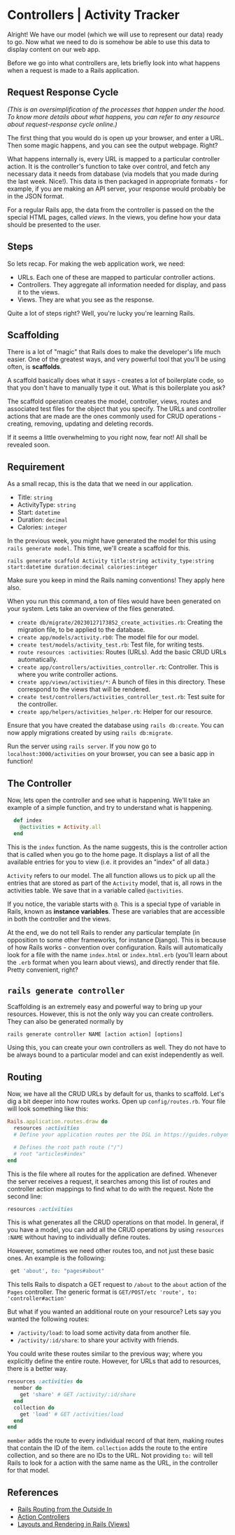 # Controllers | Activity Tracker

Alright! We have our model (which we will use to represent our data) ready to go. Now what we need to do is somehow be able to use this data to display content on our web app.

Before we go into what controllers are, lets briefly look into what happens when a request is made to a Rails application.

## Request Response Cycle
_(This is an oversimplification of the processes that happen under the hood. To know more details about what happens, you can refer to any resource about request-response cycle online.)_

The first thing that you would do is open up your browser, and enter a URL. Then some magic happens, and you can see the output webpage. Right?

What happens internally is, every URL is mapped to a particular controller action. It is the controller's function to take over control, and fetch any necessary data it needs from database (via models that you made during the last week. Nice!).
This data is then packaged in appropriate formats - for example, if you are making an API server, your response would probably be in the JSON format.

For a regular Rails app, the data from the controller is passed on the the special HTML pages, called _views_. In the views, you define how your data should be presented to the user.

## Steps

So lets recap. For making the web application work, we need:
- URLs. Each one of these are mapped to particular controller actions.
- Controllers. They aggregate all information needed for display, and pass it to the views.
- Views. They are what you see as the response.

Quite a lot of steps right? Well, you're lucky you're learning Rails.

## Scaffolding
There is a lot of "magic" that Rails does to make the developer's life much easier. One of the greatest ways, and very powerful tool that you'll be using often, is **scaffolds**.

A scaffold basically does what it says - creates a lot of boilerplate code, so that you don't have to manually type it out. What is this boilerplate you ask?

The scaffold operation creates the model, controller, views, routes and associated test files for the object that you specify. The URLs and controller actions that are made are the ones commonly used for CRUD operations - creating, removing, updating and deleting records.

If it seems a little overwhelming to you right now, fear not! All shall be revealed soon.

## Requirement
As a small recap, this is the data that we need in our application.

- Title: `string`
- ActivityType: `string`
- Start: `datetime`
- Duration: `decimal`
- Calories: `integer`

In the previous week, you might have generated the model for this using `rails generate model`. This time, we'll create a scaffold for this.

```shell
rails generate scaffold Activity title:string activity_type:string start:datetime duration:decimal calories:integer
```

Make sure you keep in mind the Rails naming conventions! They apply here also.

When you run this command, a ton of files would have been generated on your system. Lets take an overview of the files generated.

- `create db/migrate/20230127173852_create_activities.rb`: Creating the migration file, to be applied to the database.
- `create app/models/activity.rb0`: The model file for our model.
- `create test/models/activity_test.rb`: Test file, for writing tests.
- `route resources :activities`: Routes (URLs). Add the basic CRUD URLs automatically.
- `create app/controllers/activities_controller.rb`: Controller. This is where you write controller actions.
- `create app/views/activities/*`: A bunch of files in this directory. These correspond to the views that will be rendered.
- `create test/controllers/activities_controller_test.rb`: Test suite for the controller.
- `create app/helpers/activities_helper.rb`: Helper for our resource.

Ensure that you have created the database using `rails db:create`. You can now apply migrations created by using `rails db:migrate`.

Run the server using `rails server`. If you now go to `localhost:3000/activities` on your browser, you can see a basic app in function!

## The Controller
Now, lets open the controller and see what is happening. We'll take an example of a simple function, and try to understand what is happening.

```ruby
  def index
    @activities = Activity.all
  end
```

This is the `index` function. As the name suggests, this is the controller action that is called when you go to the home page. It displays a list of all the available entries for you to view (i.e. it provides an "index" of all data.)

`Activity` refers to our model. The all function allows us to pick up all the entries that are stored as part of the `Activity` model, that is, all rows in the activities table. We save that in a variable called `@activities`.

If you notice, the variable starts with `@`. This is a special type of variable in Rails, known as **instance variables**. These are variables that are accessible in both the controller and the views.

At the end, we do not tell Rails to render any particular template (in opposition to some other frameworks, for instance Django). This is because of how Rails works - convention over configuration. Rails will automatically look for a file with the name `index.html` or `index.html.erb` (you'll learn about the `.erb` format when you learn about views), and directly render that file.
Pretty convenient, right?

## `rails generate controller`
Scaffolding is an extremely easy and powerful way to bring up your resources. However, this is not the only way you can create controllers.
They can also be generated normally by

```shell
rails generate controller NAME [action action] [options]
```

Using this, you can create your own controllers as well. They do not have to be always bound to a particular model
and can exist independently as well.

## Routing
Now, we have all the CRUD URLs by default for us, thanks to scaffold. Let's dig a bit deeper into how routes works.
Open up `config/routes.rb`. Your file will look something like this:

```ruby
Rails.application.routes.draw do
  resources :activities
  # Define your application routes per the DSL in https://guides.rubyonrails.org/routing.html

  # Defines the root path route ("/")
  # root "articles#index"
end

```

This is the file where all routes for the application are defined. Whenever the server receives a request, it searches among this list of routes and controller action mappings to find what to do with the request.
Note the second line:

```ruby
resources :activities
```

This is what generates all the CRUD operations on that model. In general, if you have a model, you can add all the CRUD operations by using `resources :NAME` without having to individually define routes.

However, sometimes we need other routes too, and not just these basic ones. An example is the following:

```ruby
 get 'about', to: "pages#about"
```

This tells Rails to dispatch a GET request to `/about` to the `about` action of the `Pages` controller. The generic format is `GET/POST/etc 'route', to: 'controller#action'`

But what if you wanted an additional route on your resource? Lets say you wanted the following routes:
- `/activity/load`: to load some activity data from another file.
- `/activity/:id/share`: to share your activity with friends.

You could write these routes similar to the previous way; where you explicitly define the entire route. However, for URLs that add to resources, there is a better way.

```ruby
resources :activities do
  member do
    get 'share' # GET /activity/:id/share
  end
  collection do
    get 'load' # GET /activities/load
  end
end
```

`member` adds the route to every individual record of that item, making routes that contain the ID of the item. `collection` adds the route to the entire collection, and so there are no IDs to the URL.
Not providing `to:` will tell Rails to look for a action with the same name as the URL, in the controller for that model.

## References
- [Rails Routing from the Outside In](https://guides.rubyonrails.org/routing.html)
- [Action Controllers](https://guides.rubyonrails.org/action_controller_overview.html)
- [Layouts and Rendering in Rails (Views)](https://guides.rubyonrails.org/layouts_and_rendering.html)